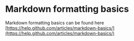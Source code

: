 Markdown formatting basics
===

Markdown formatting basics can be found here [https://help.github.com/articles/markdown-basics/](https://help.github.com/articles/markdown-basics/)